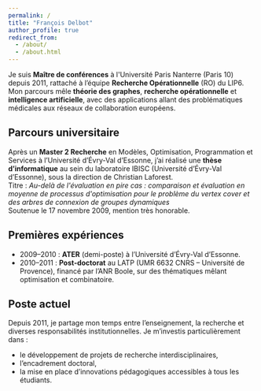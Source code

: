 ```yaml
---
permalink: /
title: "François Delbot"
author_profile: true
redirect_from: 
  - /about/
  - /about.html
---
```


Je suis **Maître de conférences** à l'Université Paris Nanterre (Paris 10) depuis 2011, rattaché à l’équipe **Recherche Opérationnelle** (RO) du LIP6. Mon parcours mêle **théorie des graphes**, **recherche opérationnelle** et **intelligence artificielle**, avec des applications allant des problématiques médicales aux réseaux de collaboration européens.

## Parcours universitaire

Après un **Master 2 Recherche** en Modèles, Optimisation, Programmation et Services à l’Université d’Évry-Val d’Essonne, j’ai réalisé une **thèse d’informatique** au sein du laboratoire IBISC (Université d’Évry-Val d’Essonne), sous la direction de Christian Laforest.  
Titre : *Au-delà de l'évaluation en pire cas : comparaison et évaluation en moyenne de processus d'optimisation pour le problème du vertex cover et des arbres de connexion de groupes dynamiques*  
Soutenue le 17 novembre 2009, mention très honorable.

## Premières expériences

- 2009–2010 : **ATER** (demi-poste) à l’Université d’Évry-Val d’Essonne.  
- 2010–2011 : **Post-doctorat** au LATP (UMR 6632 CNRS – Université de Provence), financé par l’ANR Boole, sur des thématiques mêlant optimisation et combinatoire.

## Poste actuel

Depuis 2011, je partage mon temps entre l’enseignement, la recherche et diverses responsabilités institutionnelles. Je m’investis particulièrement dans :
- le développement de projets de recherche interdisciplinaires,
- l’encadrement doctoral,
- la mise en place d’innovations pédagogiques accessibles à tous les étudiants.
